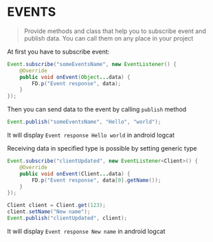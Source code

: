 # EVENTS
> Provide methods and class that help you to subscribe event and publish data. You can call them on any place in your project

At first you have to subscribe event:
```java
Event.subscribe("someEventsName", new EventListener() {
    @Override
    public void onEvent(Object...data) {
        FD.p("Event response", data);
    }
});
 ```

Then you can send data to the event by calling `publish` method
```java
Event.publish("someEventsName", "Hello", "world");
```

It will display `Event response Hello world` in android logcat

Receiving data in specified type is possible by setting generic type

```java
Event.subscribe("clientUpdated", new EventListener<Client>() {
    @Override
    public void onEvent(Client...data) {
        FD.p("Event response", data[0].getName());
    }
});
```

```java
Client client = Client.get(123);
client.setName("New name");
Event.publish("clientUpdated", client);
```

It will display `Event response New name` in android logcat